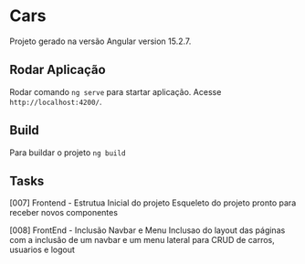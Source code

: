 # Cars

Projeto gerado na versão Angular  version 15.2.7.

## Rodar Aplicação

Rodar comando `ng serve` para startar aplicação. Acesse `http://localhost:4200/`.

## Build

Para buildar o projeto `ng build` 


## Tasks

[007] Frontend - Estrutua Inicial do projeto
Esqueleto do projeto pronto para receber novos componentes

[008] FrontEnd - Inclusão Navbar e Menu
Inclusao do layout das páginas com a inclusão de um navbar e um menu lateral para CRUD de carros, usuarios e logout

